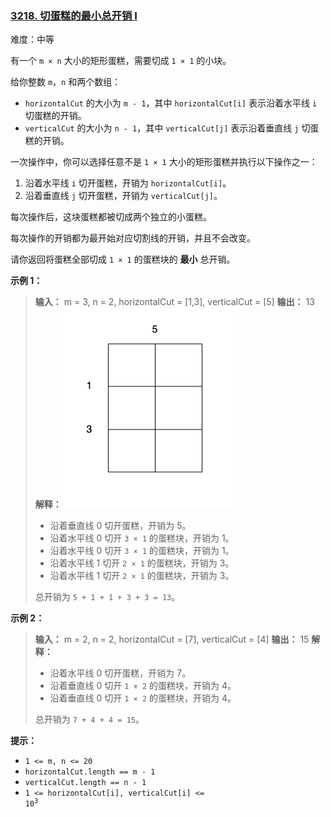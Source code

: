 ### [3218\. 切蛋糕的最小总开销 I](https://leetcode.cn/problems/minimum-cost-for-cutting-cake-i/)

难度：中等

有一个 <code>m &times; n</code> 大小的矩形蛋糕，需要切成 <code>1 &times; 1</code> 的小块。

给你整数 `m`，`n` 和两个数组：

- `horizontalCut` 的大小为 `m - 1`，其中 `horizontalCut[i]` 表示沿着水平线 `i` 切蛋糕的开销。
- `verticalCut` 的大小为 `n - 1`，其中 `verticalCut[j]` 表示沿着垂直线 `j` 切蛋糕的开销。

一次操作中，你可以选择任意不是 <code>1 &times; 1</code> 大小的矩形蛋糕并执行以下操作之一：

1. 沿着水平线 `i` 切开蛋糕，开销为 `horizontalCut[i]`。
2. 沿着垂直线 `j` 切开蛋糕，开销为 `verticalCut[j]`。

每次操作后，这块蛋糕都被切成两个独立的小蛋糕。

每次操作的开销都为最开始对应切割线的开销，并且不会改变。

请你返回将蛋糕全部切成 <code>1 &times; 1</code> 的蛋糕块的 **最小** 总开销。

**示例 1：**

> **输入：** m = 3, n = 2, horizontalCut = [1,3], verticalCut = [5]
> **输出：** 13
> **解释：**
> ![](./assets/img/Question3218.gif)
>
> - 沿着垂直线 0 切开蛋糕，开销为 5。
> - 沿着水平线 0 切开 <code>3 &times; 1</code> 的蛋糕块，开销为 1。
> - 沿着水平线 0 切开 <code>3 &times; 1</code> 的蛋糕块，开销为 1。
> - 沿着水平线 1 切开 <code>2 &times; 1</code> 的蛋糕块，开销为 3。
> - 沿着水平线 1 切开 <code>2 &times; 1</code> 的蛋糕块，开销为 3。
>
> 总开销为 `5 + 1 + 1 + 3 + 3 = 13`。

**示例 2：**

> **输入：** m = 2, n = 2, horizontalCut = [7], verticalCut = [4]
> **输出：** 15
> **解释：**
>
> - 沿着水平线 0 切开蛋糕，开销为 7。
> - 沿着垂直线 0 切开 <code>1 &times; 2</code> 的蛋糕块，开销为 4。
> - 沿着垂直线 0 切开 <code>1 &times; 2</code> 的蛋糕块，开销为 4。
>
> 总开销为 `7 + 4 + 4 = 15`。

**提示：**

- `1 <= m, n <= 20`
- `horizontalCut.length == m - 1`
- `verticalCut.length == n - 1`
- <code>1 <= horizontalCut[i], verticalCut[i] <= 10<sup>3</sup></code>
